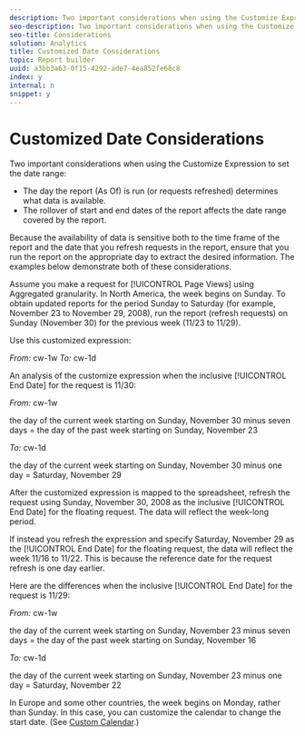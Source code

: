 ```yaml
---
description: Two important considerations when using the Customize Expression to set the date range 
seo-description: Two important considerations when using the Customize Expression to set the date range 
seo-title: Considerations
solution: Analytics
title: Customized Date Considerations
topic: Report builder
uuid: a3bb3a63-0f15-4292-ade7-4ea852fe68c8
index: y
internal: n
snippet: y
---
```


# Customized Date Considerations

Two important considerations when using the Customize Expression to set the date range:

* The day the report (As Of) is run (or requests refreshed) determines what data is available. 
* The rollover of start and end dates of the report affects the date range covered by the report.

Because the availability of data is sensitive both to the time frame of the report and the date that you refresh requests in the report, ensure that you run the report on the appropriate day to extract the desired information. The examples below demonstrate both of these considerations.

Assume you make a request for [!UICONTROL Page Views] using Aggregated granularity. In North America, the week begins on Sunday. To obtain updated reports for the period Sunday to Saturday (for example, November 23 to November 29, 2008), run the report (refresh requests) on Sunday (November 30) for the previous week (11/23 to 11/29).

Use this customized expression:

*From:* cw-1w *To:* cw-1d

An analysis of the customize expression when the inclusive [!UICONTROL End Date] for the request is 11/30:

*From:* cw-1w

the day of the current week starting on Sunday, November 30 minus seven days = the day of the past week starting on Sunday, November 23

*To:* cw-1d

the day of the current week starting on Sunday, November 30 minus one day = Saturday, November 29

After the customized expression is mapped to the spreadsheet, refresh the request using Sunday, November 30, 2008 as the inclusive [!UICONTROL End Date] for the floating request. The data will reflect the week-long period.

If instead you refresh the expression and specify Saturday, November 29 as the [!UICONTROL End Date] for the floating request, the data will reflect the week 11/16 to 11/22. This is because the reference date for the request refresh is one day earlier.

Here are the differences when the inclusive [!UICONTROL End Date] for the request is 11/29:

*From:* cw-1w

the day of the current week starting on Sunday, November 23 minus seven days = the day of the past week starting on Sunday, November 16

*To:* cw-1d

the day of the current week starting on Sunday, November 23 minus one day = Saturday, November 22

In Europe and some other countries, the week begins on Monday, rather than Sunday. In this case, you can customize the calendar to change the start date. (See [Custom Calendar](../../../../../analyze/report-builder/data-requests/configuring-report-dates/custom-calendar.md#concept_4342A844600048759EEDABD164AC3F5A).) 

